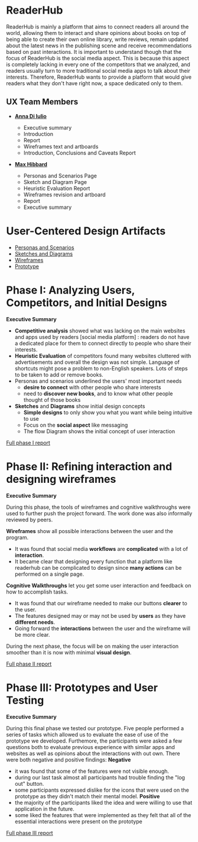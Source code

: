 

# ReaderHub

ReaderHub is mainly a platform that aims to connect readers all around the world, allowing them to interact and share opinions about books on top of being able to create their own online library, write reviews, remain updated about the latest news in the publishing scene and receive recommendations based on past interactions. It is important to understand though that the focus of ReaderHub is the social media aspect. This is because this aspect is completely lacking in every one of the competitors that we analyzed, and readers usually turn to more traditional social media apps to talk about their interests. Therefore, ReaderHub wants to provide a platform that would give readers what they don't have right now, a space dedicated only to them.

## UX Team Members

* **[Anna Di Iulio](https://usabilityengineering.github.io/ux-portfolio-adiiulio/)**  
   * Executive summary
   * Introduction
   * Report 
   * Wireframes text and artboards
   * Introduction, Conclusions and Caveats Report
   
* **[Max Hibbard](https://usabilityengineering.github.io/ux-portfolio-Subasamax/)** 
 
   * Personas and Scenarios Page
   * Sketch and Diagram Page
   * Heuristic Evaluation Report
   * Wireframes revision and artboard
   * Report
   * Executive summary

# User-Centered Design Artifacts
 
* [Personas and Scenarios](personas/)
* [Sketches and Diagrams](sketches/)
* [Wireframes](wireframes/)
* [Prototype](Prototype/)

# Phase I: Analyzing Users, Competitors, and Initial Designs

**Executive Summary**

* **Competitive analysis** showed what was lacking on the main websites and apps used by readers
    [social media platform] : readers do not have a dedicated place for them to connect directly to people who share their interests.
* **Heuristic Evaluation** of competitors found many websites cluttered with advertisements and overall the design was not simple. Language of shortcuts might pose a     problem to non-English speakers. Lots of steps to be taken to add or remove books.
* Personas and scenarios underlined the users' most important needs
    * **desire to connect** with other people who share interests
    * need to **discover new books**, and to know what other people thought of those books
* **Sketches** and **Diagrams** show initial design concepts
    * **Simple designs** to only show you what you want while being intuitive to use
    * Focus on the **social aspect** like messaging
    * The flow Diagram shows the initial concept of user interaction



[Full phase I report](phaseI/)

# Phase II: Refining interaction and designing wireframes

**Executive Summary**

During this phase, the tools of wireframes and cognitive walkthroughs were used to further push the project forward. The work done was also informally reviewed by peers.

**Wireframes** show all possible interactions between the user and the program. 
* It was found that social media **workflows** are **complicated** with a lot of **interaction**. 
* It became clear that designing every function that a platform like readerhub can be complicated to design since **many actions** can be performed on a single page.

**Cognitive Walkthroughs** let you get some user interaction and feedback on how to accomplish tasks. 
* It was found that our wireframe needed to make our buttons **clearer** to the user. 
* The features designed may or may not be used by **users** as they have **different needs**.
* Going forward the **interactions** between the user and the wireframe will be more clear. 


During the next phase, the focus will be on making the user interaction smoother than it is now with minimal **visual design**. 




[Full phase II report](phaseII/)

# Phase III: Prototypes and User Testing

**Executive Summary**

During this final phase we tested our prototype. Five people performed a series of tasks which allowed us to evaluate the ease of use of the prototype we developed. Furthemore, the participants were asked a few questions both to evaluate previous experience with similar apps and websites as well as opinions about the interactions with out own.
There were both negative and positive findings:
**Negative**
* it was found that some of the features were not visible enough.
* during our last task almost all participants had trouble finding the "log out" button.
* some participants expressed dislike for the icons that were used on the prototype as they didn't match their mental model.
**Positive**
* the majority of the participants liked the idea and were willing to use that application in the future.
* some liked the features that were implemented as they felt that all of the essential interactions were present on the prototype


[Full phase III report](phaseIII/)

